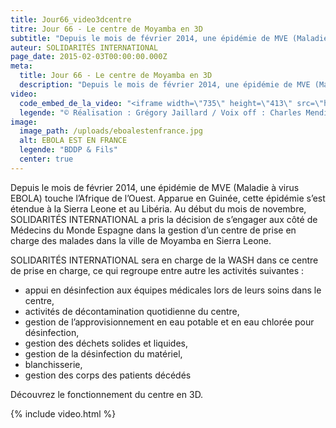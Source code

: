 ```yaml
---
title: Jour66_video3dcentre
titre: Jour 66 - Le centre de Moyamba en 3D
subtitle: "Depuis le mois de février 2014, une épidémie de MVE (Maladie à virus EBOLA) touche l’Afrique de l’Ouest. Apparue en Guinée, cette épidémie s’est étendue à la Sierra Leone et au Libéria..."
auteur: SOLIDARITÉS INTERNATIONAL
page_date: 2015-02-03T00:00:00.000Z
meta:
  title: Jour 66 - Le centre de Moyamba en 3D
  description: "Depuis le mois de février 2014, une épidémie de MVE (Maladie à virus EBOLA) touche l’Afrique de l’Ouest. Apparue en Guinée, cette épidémie s’est étendue à la Sierra Leone et au Libéria..."
video:
  code_embed_de_la_video: "<iframe width=\"735\" height=\"413\" src=\"https://www.youtube.com/embed/0VCzbnPX8do\" frameborder=\"0\" allowfullscreen=\"\" data-cms-source=\"/ebola/blog/article/jour66_video3dcentre.html\" data-cms-index=\"7\"></iframe>"
  legende: "© Réalisation : Grégory Jaillard / Voix off : Charles Mendiant"
image:
  image_path: /uploads/eboalestenfrance.jpg
  alt: EBOLA EST EN FRANCE
  legende: "BDDP & Fils"
  center: true
---
```

Depuis le mois de f&eacute;vrier 2014, une &eacute;pid&eacute;mie de MVE (Maladie &agrave; virus EBOLA) touche l’Afrique de l’Ouest. Apparue en Guin&eacute;e, cette &eacute;pid&eacute;mie s’est &eacute;tendue &agrave; la Sierra Leone et au Lib&eacute;ria. Au d&eacute;but du mois de novembre, SOLIDARIT&Eacute;S INTERNATIONAL a pris la d&eacute;cision de s’engager aux c&ocirc;t&eacute; de M&eacute;decins du Monde Espagne dans la gestion d’un centre de prise en charge des malades dans la ville de Moyamba en Sierra Leone.

SOLIDARIT&Eacute;S INTERNATIONAL sera en charge de la WASH dans ce centre de prise en charge, ce qui regroupe entre autre les activit&eacute;s suivantes :

* appui en d&eacute;sinfection aux &eacute;quipes m&eacute;dicales lors de leurs soins dans le centre,
* activit&eacute;s de d&eacute;contamination quotidienne du centre,
* gestion de l’approvisionnement en eau potable et en eau chlor&eacute;e pour d&eacute;sinfection,
* gestion des d&eacute;chets solides et liquides,
* gestion de la d&eacute;sinfection du mat&eacute;riel,
* blanchisserie,
* gestion des corps des patients d&eacute;c&eacute;d&eacute;s


D&eacute;couvrez le fonctionnement du centre en 3D.

{% include video.html %}